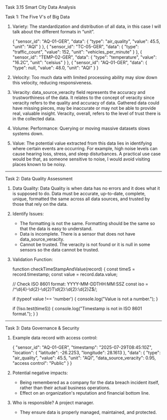 Task 3.15 Smart City Data Analysis

Task 1: The Five V's of Big Data

1. Variety:
   The standardization and distribution of all data, in this case I will talk about the different formats in “unit”.

   {
     "sensor_id": "AQ-01-GER",
     "data": { "type": "air_quality", "value": 45.5, "unit": "AQI" }
   },
   {
     "sensor_id": "TC-05-GER",
     "data": { "type": "traffic_count", "value": 152, "unit": "vehicles_per_minute" }
   },
   {
     "sensor_id": "TEMP-02-GER",
     "data": { "type": "temperature", "value": "16.2C", "unit": "celsius" }
   },
   {
     "sensor_id": "AQ-01-GER",
     "data": { "type": null, "value": 48.0, "unit": "AQI" }
   }

2. Velocity:
   Too much data with limited processing ability may slow down this velocity, reducing responsiveness.

3. Veracity:
   data_source_veracity field represents the accuracy and trustworthiness of the data.
   It relates to the concept of veracity since veracity refers to the quality and accuracy of data. Gathered data could have missing pieces, may be inaccurate or may not be able to provide real, valuable insight. Veracity, overall, refers to the level of trust there is in the collected data.

4. Volume:
   Performance: Querying or moving massive datasets slows systems down.

5. Value:
   The potential value extracted from this data lies in identifying where certain events are occurring. For example, high noise levels can cause hearing loss, stress, and sleep disturbances. A practical use case would be that, as someone sensitive to noise, I would avoid visiting places known to be noisy.

---

Task 2: Data Quality Assessment

1. Data Quality:
   Data Quality is when data has no errors and it does what it is supposed to do. Data must be accurate, up-to-date, complete, unique, formatted the same across all data sources, and trusted by those that rely on the data.

2. Identify Issues:
   - The formatting is not the same. Formatting should be the same so that the data is easy to understand.
   - Data is incomplete. There is a sensor that does not have data_source_veracity.
   - Cannot be trusted. The veracity is not found or it is null in some sensors so the data cannot be trusted.

3. Validation Function:

   function checkTimeStampAndValue(record) {
     const timeS = record.timestamp;
     const value = record.data.value;

     // Check ISO 8601 format: YYYY-MM-DDTHH:MM:SSZ
     const iso = /^\d{4}-\d{2}-\d{2}T\d{2}:\d{2}:\d{2}Z$/;

     if (typeof value !== 'number') {
       console.log("Value is not a number.");
     }

     if (!iso.test(timeS)) {
       console.log("Timestamp is not in ISO 8601 format.");
     }
   }

---

Task 3: Data Governance & Security

1. Example data record with access control:

   {
     "sensor_id": "AQ-01-GER",
     "timestamp": "2025-07-29T08:45:10Z",
     "location": { "latitude": -26.2253, "longitude": 28.1613 },
     "data": { 
       "type": "air_quality", 
       "value": 45.5, 
       "unit": "AQI",
       "data_source_veracity": 0.95,
       "access control": "Public"
     }
   }

2. Potential negative impacts:
   - Being remembered as a company for the data breach incident itself, rather than      their actual business operations.
   - Effect on an organization's reputation and financial bottom line.

3. Who is responsible?
   A project manager.
   - They ensure data is properly managed, maintained, and protected.




